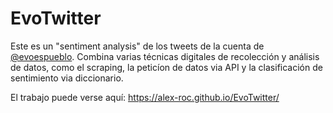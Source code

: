 # EvoTwitter

Este es un "sentiment analysis" de los tweets de la cuenta de [@evoespueblo](https://twitter.com/evoespueblo). Combina varias técnicas digitales de recolección y análisis de datos, como el scraping, la peticíon de datos via API y la clasificación de sentimiento via diccionario. 

El trabajo puede verse aquí: https://alex-roc.github.io/EvoTwitter/ 
